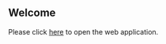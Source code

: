 ## Welcome

Please click [here](https://feedbackapp-demo.herokuapp.com/) to open the web application.

